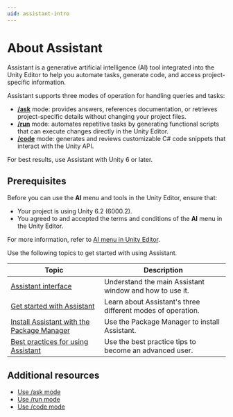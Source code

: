 ```yaml
---
uid: assistant-intro
---
```


# About Assistant

Assistant is a generative artificial intelligence (AI) tool integrated into the Unity Editor to help you automate tasks, generate code, and access project-specific information.

Assistant supports three modes of operation for handling queries and tasks:

* [**/ask**](xref:ask-overview) mode: provides answers, references documentation, or retrieves project-specific details without changing your project files.
* [**/run**](xref:run-overview) mode: automates repetitive tasks by generating functional scripts that can execute changes directly in the Unity Editor.
* [**/code**](xref:code-overview) mode: generates and reviews customizable C# code snippets that interact with the Unity API.

For best results, use Assistant with Unity 6 or later.

## Prerequisites

Before you can use the **AI** menu and tools in the Unity Editor, ensure that:

* Your project is using Unity 6.2 (6000.2).
* You agreed to and accepted the terms and conditions of the **AI** menu in the Unity Editor.

For more information, refer to [AI menu in Unity Editor](https://docs.unity3d.com/6000.2/Documentation/Manual/ai-menu.html).

Use the following topics to get started with using Assistant.

| Topic | Description |
| ----- | ----------- |
| [Assistant interface](xref:assistant-interface) | Understand the main Assistant window and how to use it. |
| [Get started with Assistant](xref:get-started) | Learn about Assistant's three different modes of operation. |
| [Install Assistant with the Package Manager](xref:install-assistant) | Use the Package Manager to install Assistant. |
| [Best practices for using Assistant](xref:assistant-best) | Use the best practice tips to become an advanced user. |

## Additional resources

* [Use /ask mode](xref:ask-overview)
* [Use /run mode](xref:run-overview)
* [Use /code mode](xref:code-overview)